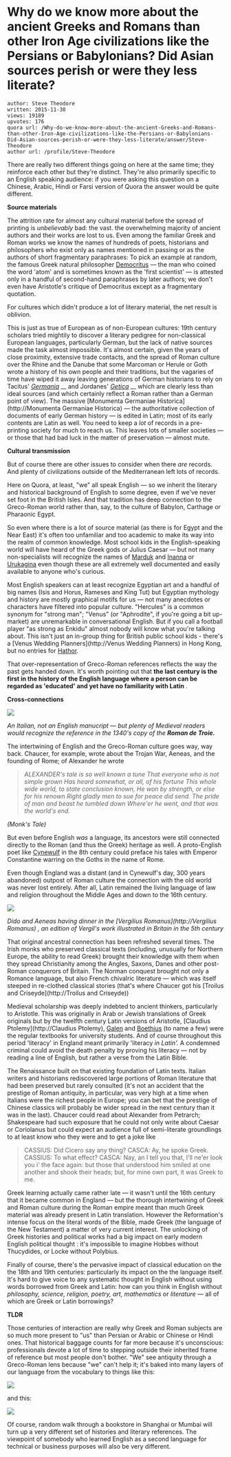 # Why do we know more about the ancient Greeks and Romans than other Iron Age civilizations like the Persians or Babylonians? Did Asian sources perish or were they less literate?

	author: Steve Theodore
	written: 2015-11-30
	views: 19189
	upvotes: 176
	quora url: /Why-do-we-know-more-about-the-ancient-Greeks-and-Romans-than-other-Iron-Age-civilizations-like-the-Persians-or-Babylonians-Did-Asian-sources-perish-or-were-they-less-literate/answer/Steve-Theodore
	author url: /profile/Steve-Theodore


There are really two different things going on here at the same time; they reinforce each other but they're distinct. They're also primarily specific to an English speaking audience: if you were asking this question on a Chinese, Arabic, Hindi or Farsi version of Quora the answer would be quite different.

__Source materials__ 

The attrition rate for almost any cultural material before the spread of printing is _unbelievably_ bad: the vast. the overwhelming majority of ancient authors and their works are lost to us. Even among the familiar Greek and Roman works we know the names of hundreds of poets, historians and philosophers who exist only as names mentioned in passing or as the authors of short fragmentary paraphrases: To pick an example at random, the famous Greek natural philosopher [Democritus](http://Democritus) — the man who coined the word 'atom' and is sometimes known as the 'first scientist' — is attested only in a handful of second-hand paraphrases by later authors; we don't even have Aristotle's critique of Democritus except as a fragmentary quotation.

For cultures which didn't produce a lot of literary material, the net result is oblivion.

This is just as true of European as of non-European cultures: 19th century scholars tried mightily to discover a literary pedigree for non-classical European languages, particularly German, but the lack of native sources made the task almost impossible. It's almost certain, given the years of close proximity, extensive trade contacts, and the spread of Roman culture over the Rhine and the Danube that some Marcoman or Herule or Goth wrote a history of his own people and their traditions, but the vagaries of time have wiped it away leaving generations of German historians to rely on Tacitus' _[Germania](http://Germania)_ __ and Jordanes' _[Getica](http://Getica)_ __ which are clearly less than ideal sources (and which certainly reflect a Roman rather than a German point of view). The massive [Monumenta Germaniae Historica](http://Monumenta Germaniae Historica) — the authoritative collection of documents of early German history — is edited in Latin; most of its early contents are Latin as well. You need to keep a _lot_  of records in a pre-printing society for much to reach us. This leaves lots of smaller societies — or those that had bad luck in the matter of preservation — almost mute.

__Cultural transmission__ 

But of course there are other issues to consider when there _are_  records. And plenty of civilizations outside of the Mediterranean left lots of records.

Here on Quora, at least, "we" all speak English — so we inherit the literary and historical background of English to some degree, even if we've never set foot in the British Isles. And that tradition has deep connection to the Greco-Roman world rather than, say, to the culture of Babylon, Carthage or Pharaonic Egypt.

So even where there is a lot of source material (as there is for Egypt and the Near East) it's often too unfamiliar and too academic to make its way into the realm of common knowledge. Most school kids in the English-speaking world will have heard of the Greek gods or Julius Caesar — but not many non-specialists will recognize the names of [Marduk](http://Marduk) and [Inanna](http://Inanna) or [Urukagina](https://en.wikipedia.org/wiki/Urukagina) even though these are all extremely well documented and easily available to anyone who's curious.

Most English speakers can at least recognize Egyptian art and a handful of big names (Isis and Horus, Rameses and King Tut) but Egyptian mythology and history are mostly graphical motifs for us — not many anecdotes or characters have filtered into popular culture. "Hercules" is a common synonym for "strong man"; "Venus" (or "Aphrodite", if you're going a bit up-market) are unremarkable in conversational English. But if you call a football player "as strong as Enkidu" almost nobody will know what you're talking about. This isn't just an in-group thing for British public school kids - there's a [Venus Wedding Planners](http://Venus Wedding Planners) in Hong Kong, but no entries for [Hathor](http://Hathor).
 
That over-representation of Greco-Roman references reflects the way the past gets handed down. It's worth pointing out that __the last century is the first in the history of the English language where a person can be regarded as 'educated' and yet have no familiarity with Latin__ .

__Cross-connections__ 

![](https://qph.fs.quoracdn.net/main-qimg-c3467f007fe798dd9b2e7e4b747a49bc-c)

_An Italian, not an English manucript — but plenty of Medieval readers would recognize the reference in the 1340's copy of the_ ___Roman de Troie.___ 

The intertwining of English and the Greco-Roman culture goes way, way back. Chaucer, for example, wrote about the Trojan War, Aeneas, and the founding of Rome; of Alexander he wrote

> _ALEXANDER's tale is so well known a tune_ 
_That everyone who is not simple grown_ 
_Has heard somewhat, or all, of his fortune_ 
_This whole wide world, to state conclusion known,_ 
_He won by strength, or else for his renown_ 
_Right gladly men to sue for peace did send._ 
_The pride of man and beast he tumbled down_ 
_Where'er he went, and that was the world's end._ 

_(Monk's Tale)_ 

But even before English _was_ a language, its ancestors were still connected directly to the Roman (and thus the Greek) heritage as well. A proto-English poet like [Cynewulf](http://www.britannica.com/biography/Cynewulf-English-poet) in the 8th century could preface his tales with Emperor Constantine warring on the Goths in the name of Rome.

Even though England was a distant (and in Cynewulf's day, 300 years abandoned) outpost of Roman culture the connection with the old world was never lost entirely. After all, Latin remained the living language of law and religion throughout the Middle Ages and down to the 16th century.

![](https://qph.fs.quoracdn.net/main-qimg-785c0b153e5914f8a5931fc03f912dba)

_Dido and Aeneas having dinner in the_ _[Vergilius Romanus](http://Vergilius Romanus)_ _, an edition of Vergil's work illustrated in Britain in the 5th century_ 

That original ancestral connection has been refreshed several times. The Irish monks who preserved classical texts (including, unusually for Northern Europe, the ability to read Greek) brought their knowledge with them when they spread Christianity among the Angles, Saxons, Danes and other post-Roman conquerors of Britain. The Norman conquest brought not only a Romance language, but also French chivalric literature — which was itself steeped in re-clothed classical stories (that's where Chaucer got his [Troilus and Criseyde](http://Troilus and Criseyde))

Medieval scholarship was deeply indebted to ancient thinkers, particularly to Aristotle. This was originally in Arab or Jewish translations of Greek originals but by the twelfth century Latin versions of Aristotle, [Claudius Ptolemy](http://Claudius Ptolemy), [Galen](http://Galen) and [Boethius](http://Boethius) (to name a few) were the regular textbooks for university students. And of course throughout this period 'literacy' in England meant primarily 'literacy _in Latin'._ A condemned criminal could avoid the death penalty by proving his literacy — not by reading a line of English, but rather a verse from the Latin Bible.

The Renaissance built on that existing foundation of Latin texts. Italian writers and historians rediscovered large portions of Roman literature that had been preserved but rarely consulted (it's not an accident that the prestige of Roman antiquity, in particular, was very high at a time when Italians were the richest people in Europe; you can bet that the prestige of Chinese classics will probably be wider spread in the next century than it was in the last). Chaucer could read about Alexander from Petrarch; Shakespeare had such exposure that he could not only write about Caesar or Coriolanus but could expect an audience full of semi-literate groundlings to at least know who they were and to get a joke like

> CASSIUS: Did Cicero say any thing?
CASCA: Ay, he spoke Greek.
CASSIUS: To what effect?
CASCA: Nay, an I tell you that, I'll ne'er look you i' the face again: but those that understood him smiled at one another and shook their heads; but, for mine own part, it was Greek to me.

Greek learning actually came rather late — it wasn't until the 16th century that it became common in England — but the thorough intertwining of Greek and Roman culture during the Roman empire meant than much Greek material was already present in Latin translation. However the Reformation's intense focus on the literal words of the Bible, made Greek (the language of the New Testament) a matter of very current interest. The unlocking of Greek histories and political works had a big impact on early modern English political thought : it's impossible to imagine Hobbes without Thucydides, or Locke without Polybius.

Finally of course, there's the pervasive impact of classical education on the the 18th and 19th centuries: particularly its impact on the the language itself. It's hard to give voice to any systematic thought in English without using words borrowed from Greek and Latin: how can you think in English without _philosophy, science,_  _religion, poetry, art, mathematics_ or _literature —_ all of which are Greek or Latin borrowings?

__TLDR__ 

Those centuries of interaction are really why Greek and Roman subjects are so much more present to "us" than Persian or Arabic or Chinese or Hindi ones. That historical baggage counts for far more because it's unconscious: professionals devote a lot of time to stepping outside their inherited frame of reference but most people don't bother. "We" see antiquity through a Greco-Roman lens because "we" can't help it; it's baked into many layers of our language from the vocabulary to things like this:

![](https://qph.fs.quoracdn.net/main-qimg-d7d18696437e78cd94c296141c5c4055)

and this:

![](https://qph.fs.quoracdn.net/main-qimg-bf16ceb41cca2ac787dd1874afef7d10-c)

Of course, random walk through a bookstore in Shanghai or Mumbai will turn up a very different set of histories and literary references. The viewpoint of somebody who learned English as a second language for technical or business purposes will also be very different.

